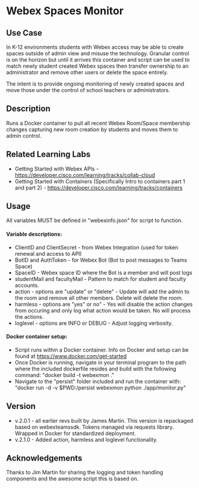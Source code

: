 # Webex Spaces Monitor

## Use Case
In K-12 environments students with Webex access may be able to create spaces
outside of admin view and misuse the technology. Granular control is on the horizon
but until it arrives this container and script can be used to match newly student
created Webex spaces then transfer ownership to an administrator and remove other
users or delete the space entirely.

The intent is to provide ongoing monitoring of newly created spaces and move those
under the control of school teachers or administrators.

## Description
Runs a Docker container to pull all recent Webex Room/Space membership changes
capturing new room creation by students and moves them to admin control.

## Related Learning Labs
- Getting Started with Webex APIs - https://developer.cisco.com/learning/tracks/collab-cloud
- Getting Started with Containers (Specifically Intro to containers part 1 and part 2) - https://developer.cisco.com/learning/tracks/containers

## Usage
All variables MUST be defined in "webexinfo.json" for script to function.

#### Variable descriptions:
- ClientID and ClientSecret - from Webex Integration (used for token renewal and access to API)
- BotID and AuthToken - for Webex Bot (Bot to post messages to Teams Space)
- SpaceID - Webex space ID where the Bot is a member and will post logs
- studentMail and facultyMail - Pattern to match for student and faculty accounts.
- action - options are "update" or "delete" - Update will add the admin to the room and remove
 all other members. Delete will delete the room.
- harmless - options are "yes" or no" - Yes will disable the action changes from occuring and
 only log what action would be taken. No will process the actions.
- loglevel - options are INFO or DEBUG - Adjust logging verbosity.

#### Docker container setup:
- Script runs within a Docker container. Info on Docker and setup can be 
found at https://www.docker.com/get-started
- Once Docker is running, navigate in your terminal program to the path 
where the included dockerfile resides and build with the following command: "docker build -t webexmon ."
- Navigate to the "persist" folder included and run the container with: "docker run -d -v $PWD:/persist webexmon python ./app/monitor.py"

## Version
- v.2.0.1 - all earlier revs built by James Martin. This version is repackaged 
            based on webexteamssdk. Tokens managed via requests library.
            Wrapped in Docker for standardized deployment.
- v.2.1.0 - Added action, harmless and loglevel functionality.

## Acknowledgements
Thanks to Jim Martin for sharing the logging and token handling components and the awesome script this is based on.